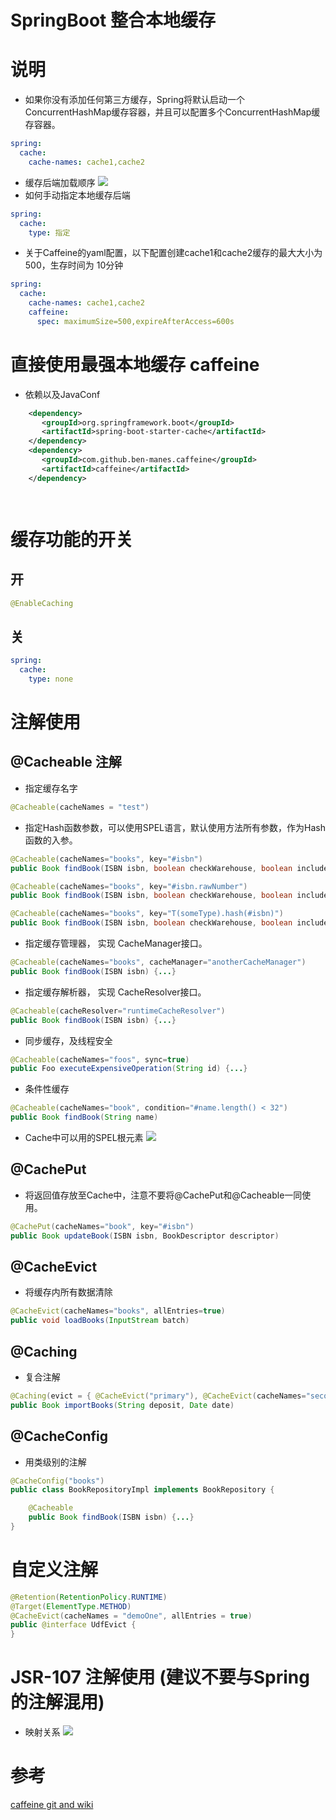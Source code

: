 # SpringBoot 整合本地缓存
# 说明
* 如果你没有添加任何第三方缓存，Spring将默认启动一个ConcurrentHashMap缓存容器，并且可以配置多个ConcurrentHashMap缓存容器。
```yaml
spring:
  cache:
    cache-names: cache1,cache2
```
* 缓存后端加载顺序
![](.README_images/e7f4b2d1.png)
* 如何手动指定本地缓存后端
```yaml
spring:
  cache:
    type: 指定
```
* 关于Caffeine的yaml配置，以下配置创建cache1和cache2缓存的最大大小为500，生存时间为 10分钟
```yaml
spring:
  cache:
    cache-names: cache1,cache2
    caffeine:
      spec: maximumSize=500,expireAfterAccess=600s
```
# 直接使用最强本地缓存 caffeine
* 依赖以及JavaConf
```xml
    <dependency>
       <groupId>org.springframework.boot</groupId>
       <artifactId>spring-boot-starter-cache</artifactId>
    </dependency>
    <dependency>
       <groupId>com.github.ben-manes.caffeine</groupId>
       <artifactId>caffeine</artifactId>
    </dependency>
```
```java
    
```
# 缓存功能的开关
## 开
```java
@EnableCaching
```
## 关
```yaml
spring:
  cache:
    type: none
```
# 注解使用
## @Cacheable 注解
* 指定缓存名字
```java
@Cacheable(cacheNames = "test")
```
* 指定Hash函数参数，可以使用SPEL语言，默认使用方法所有参数，作为Hash函数的入参。
```java
@Cacheable(cacheNames="books", key="#isbn")
public Book findBook(ISBN isbn, boolean checkWarehouse, boolean includeUsed)

@Cacheable(cacheNames="books", key="#isbn.rawNumber")
public Book findBook(ISBN isbn, boolean checkWarehouse, boolean includeUsed)

@Cacheable(cacheNames="books", key="T(someType).hash(#isbn)")
public Book findBook(ISBN isbn, boolean checkWarehouse, boolean includeUsed)
```
* 指定缓存管理器， 实现 CacheManager接口。
```java
@Cacheable(cacheNames="books", cacheManager="anotherCacheManager") 
public Book findBook(ISBN isbn) {...}
```
* 指定缓存解析器， 实现 CacheResolver接口。
```java
@Cacheable(cacheResolver="runtimeCacheResolver") 
public Book findBook(ISBN isbn) {...}
```
* 同步缓存，及线程安全
```java
@Cacheable(cacheNames="foos", sync=true) 
public Foo executeExpensiveOperation(String id) {...}
```
* 条件性缓存
```java
@Cacheable(cacheNames="book", condition="#name.length() < 32") 
public Book findBook(String name)
```
* Cache中可以用的SPEL根元素
![](.README_images/4f7f8e86.png)
## @CachePut 
* 将返回值存放至Cache中，注意不要将@CachePut和@Cacheable一同使用。
```java
@CachePut(cacheNames="book", key="#isbn")
public Book updateBook(ISBN isbn, BookDescriptor descriptor)
```
## @CacheEvict
* 将缓存内所有数据清除
```java
@CacheEvict(cacheNames="books", allEntries=true) 
public void loadBooks(InputStream batch)
```
## @Caching
* 复合注解
```java
@Caching(evict = { @CacheEvict("primary"), @CacheEvict(cacheNames="secondary", key="#p0") })
public Book importBooks(String deposit, Date date)
```
## @CacheConfig 
* 用类级别的注解
```java
@CacheConfig("books") 
public class BookRepositoryImpl implements BookRepository {

    @Cacheable
    public Book findBook(ISBN isbn) {...}
}
```
# 自定义注解
```java
@Retention(RetentionPolicy.RUNTIME)
@Target(ElementType.METHOD)
@CacheEvict(cacheNames = "demoOne", allEntries = true)
public @interface UdfEvict {
}
```
# JSR-107 注解使用 (建议不要与Spring的注解混用)
* 映射关系
![](.README_images/d379fba0.png)

# 参考 
[caffeine git and wiki](https://github.com/ben-manes/caffeine)
